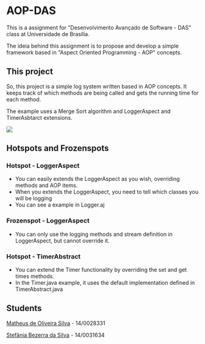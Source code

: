 # AOP-DAS

This is a assignment for "Desenvolvimento Avançado de Software - DAS" class at Universidade de Brasília.

The ideia behind this assignment is to propose and develop a simple framework based in "Aspect Oriented Programming - AOP" concepts.

## This project

So, this project is a simple log system written based in AOP concepts. It keeps track of which methods are being called and gets the running time for each method.

The example uses a Merge Sort algorithm and LoggerAspect and TimerAsbtarct extensions.


![](https://imgur.com/5aOMepv.png)

## Hotspots and Frozenspots
### Hotspot - LoggerAspect
- You can easily extends the LoggerAspect as you wish, overriding methods and AOP items.
- When you extends the LoggerAspect, you need to tell which classes you will be logging
- You can see a example in Logger.aj

### Frozenspot - LoggerAspect
- You can only use the logging methods and stream definition in LoggerAspect, but cannot override it.

### Hotspot - TimerAbstract
- You can extend the Timer functionality by overriding the set and get times methods.
- In the Timer.java example, it uses the default implementation defined in TimerAbstract.java


## Students
[Matheus de Oliveira Silva](https://github.com/MFire30) - 14/0028331

[Stefânia Bezerra da Silva](https://github.com/stebezs) - 14/0031634
